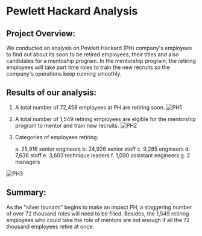 # Pewlett Hackard Analysis

## Project Overview:
  
  We conducted an analysis on Pewlett Hackard (PH) company's employees to find out about its soon to be retired employees, their titles and also candidates for a mentoship program. In the mentorship program, the retiring employees will take part time roles to train the new recruits so the company's operations keep running smoothly. 
  
## Results of our analysis:

  1. A total number of 72,458 employees at PH are retiring soon. ![PH1](https://user-images.githubusercontent.com/96811934/162780233-421512a7-d053-45e8-b4fa-555b2b65498a.png)

  2. A total number of 1,549 retiring employees are elgible for the mentorship program to mentor and train new recruits. ![PH2](https://user-images.githubusercontent.com/96811934/162780960-38e4f3b7-5fae-4978-960d-e31b60776504.png)
  
  3. Categories of employees retiring:
      
      a. 25,916 senior engineers
      b. 24,926 senior staff
      c. 9,285 engineers
      d. 7,636 staff
      e. 3,603 technique leaders
      f. 1,090 assistant engineers
      g. 2 managers
  
![PH3](https://user-images.githubusercontent.com/96811934/162782272-324afcb0-6dc4-4ac6-b056-2521d92fa8b8.png)


## Summary: 

  As the "silver tsunami" begins to make an impact PH, a staggering number of over 72 thousand roles will need to be filled. Besides, the 1,549 retiring employees who could take the role of mentors are not enough if all the 72 thousand employees retire at once. 
  

